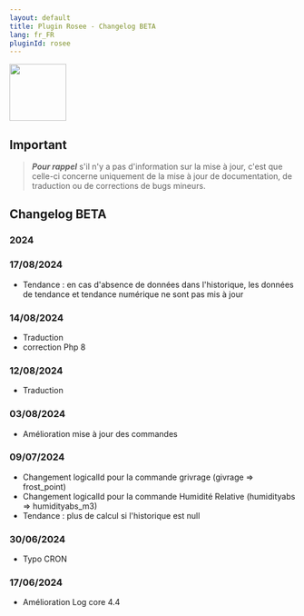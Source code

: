 ```yaml
---
layout: default
title: Plugin Rosee - Changelog BETA
lang: fr_FR
pluginId: rosee
---
```


<img src="{{site.baseurl}}/plugin-rosee/{{site.img}}/rosee_icon.png" class="pluginLogo" width="100" />

## Important

> **_Pour rappel_** s'il n'y a pas d'information sur la mise à jour, c'est que celle-ci concerne uniquement de la mise à jour de documentation, de traduction ou de corrections de bugs mineurs.

## Changelog BETA

### 2024

### 17/08/2024

- Tendance : en cas d'absence de données dans l'historique, les données de tendance et tendance numérique ne sont pas mis à jour 

### 14/08/2024

- Traduction
- correction Php 8

### 12/08/2024

- Traduction

### 03/08/2024

- Amélioration mise à jour des commandes

### 09/07/2024

- Changement logicalId pour la commande grivrage (givrage => frost_point)
- Changement logicalId pour la commande Humidité Relative (humidityabs => humidityabs_m3)
- Tendance : plus de calcul si l'historique est null

### 30/06/2024

- Typo CRON

### 17/06/2024

- Amélioration Log core 4.4

